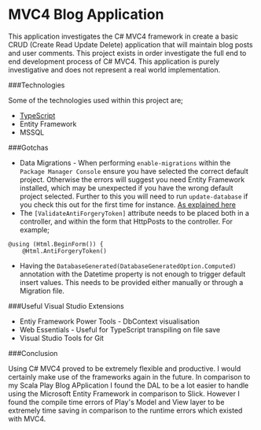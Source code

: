 MVC4 Blog Application
===================

This application investigates the C# MVC4 framework in create a basic CRUD (Create Read Update Delete) application that
will maintain blog posts and user comments. This project exists in order investigate the full end to end development process of
C# MVC4. This application is purely investigative and does not represent a real world implementation.

###Technologies

Some of the technologies used within this project are;

- [TypeScript](http://www.typescriptlang.org/)
- Entity Framework
- MSSQL

###Gotchas

- Data Migrations - When performing `enable-migrations` within the `Package Manager Console` ensure you have selected
the correct default project. Otherwise the errors will suggest you need Entity Framework installed, which may be unexpected
if you have the wrong default project selected.
Further to this you will need to run `update-database` if you check this out for the first time for instance.
[As explained here](http://stackoverflow.com/questions/11923077/the-entityframework-package-is-not-installed-on-project)
- The `[ValidateAntiForgeryToken]` attribute needs to be placed both in a controller, and within the form that HttpPosts to the
controller. For example;

```
@using (Html.BeginForm()) {
    @Html.AntiForgeryToken()
```
- Having the `DatabaseGenerated(DatabaseGeneratedOption.Computed)` annotation with the Datetime property is not enough to trigger default insert values.
This needs to be provided either manually or through a Migration file.

###Useful Visual Studio Extensions

- Entiy Framework Power Tools - DbContext visualisation
- Web Essentials - Useful for TypeScript transpiling on file save
- Visual Studio Tools for Git

###Conclusion

Using C# MVC4 proved to be extremely flexible and productive. I would certainly make use of the frameworks again in the future.
In comparison to my Scala Play Blog APplication  I found the DAL to be a lot easier to handle using the Microsoft Entity Framework in
comparison to Slick. However I found the compile time errors of Play's Model and View layer to be extremely time saving in comparison to
the runtime errors which existed with MVC4.
